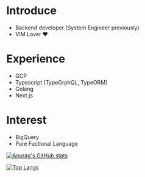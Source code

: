 # Introduce

- Backend developer (System Engineer previously)
- VIM Lover ❤️

# Experience

- GCP
- Typescript (TypeGrphQL, TypeORM)
- Golang
- Next.js

# Interest

- BigQuery
- Pure Fuctional Language

[![Anurag's GitHub stats](https://github-readme-stats.vercel.app/api?username=jbl428&show_icons=true&theme=dracula)](https://github.com/anuraghazra/github-readme-stats)

[![Top Langs](https://github-readme-stats.vercel.app/api/top-langs/?username=jbl428&theme=dracula)](https://github.com/anuraghazra/github-readme-stats)

